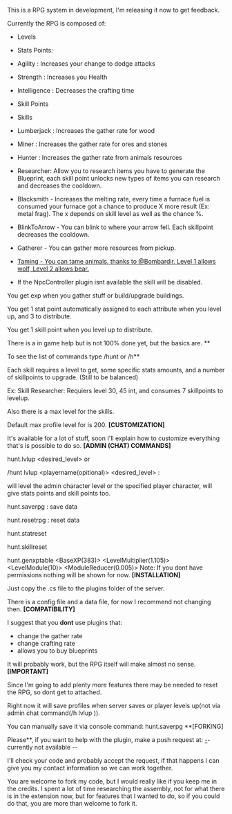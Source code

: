 This is a RPG system in development, I'm releasing it now to get feedback.

Currently the RPG is composed of:


* Levels
* Stats Points:

* Agility : Increases your change to dodge attacks
* Strength : Increases you Health
* Intelligence : Decreases the crafting time


* Skill Points
* Skills

* Lumberjack : Increases the gather rate for wood
* Miner : Increases the gather rate for ores and stones
* Hunter : Increases the gather rate from animals resources
* Researcher:  Allow you to research items you have to generate the Blueprint, each skill point unlocks new types of items you can research and decreases the cooldown.
* Blacksmith - Increases the melting rate, every time a furnace fuel is consumed your furnace got a chance to produce X more result (Ex: metal frag). The x depends on skill level as well as the chance %.
* BlinkToArrow - You can blink to where your arrow fell. Each skillpoint decreases the cooldown.
* Gatherer - You can gather more resources from pickup.

* [Taming - You can tame animals, thanks to @Bombardir. Level 1 allows wolf, Level 2 allows bear. ](http://oxidemod.org/threads/npc-controller.7368/)

* If the NpcController plugin isnt available the skill will be disabled.





You get exp when you gather stuff or build/upgrade buildings.

You get 1 stat point automatically assigned to each attribute when you level up, and 3 to distribute.

You get 1 skill point when you level up to distribute.

There is a in game help but is not 100% done yet, but the basics are.
**

To see the list of commands type /hunt or /h**

Each skill requires a level to get, some specific stats amounts, and a number of skillpoints to upgrade. (Still to be balanced)

Ex: Skill Researcher: Requiers level 30, 45 int, and consumes 7 skillpoints to levelup.

Also there is a max level for the skills.

Default max profile level for is 200.
**[CUSTOMIZATION]**

It's available for a lot of stuff, soon I'll explain how to customize everything that's is possible to do so.
**[ADMIN (CHAT) COMMANDS]**

hunt.lvlup <playername> <desired_level> or

/hunt lvlup <playername(opitional)> <desired_level> :

will level the admin character level or the specified player character, will give stats points and skill points too.

hunt.saverpg : save data

hunt.resetrpg : reset data

hunt.statreset <playername>

hunt.skillreset <playername>

hunt.genxptable <BaseXP(383)> <LevelMultiplier(1.105)> <LevelModule(10)> <ModuleReducer(0.005)>
Note: If you dont have permissions nothing will be shown for now.
**[INSTALLATION]**

Just copy the .cs file to the plugins folder of the server.

There is a config file and a data file, for now I recommend not changing then.
**[COMPATIBILITY]**

I suggest that you **dont** use plugins that:


* change the gather rate
* change crafting rate
* allows you to buy blueprints

It will probably work, but the RPG itself will make almost no sense.
**[IMPORTANT]**

Since I'm going to add plenty more features there may be needed to reset the RPG, so dont get to attached.

Right now it will save profiles when server saves or player levels up(not via admin chat command(/h lvlup <level>)).

You can manually save it via console command: hunt.saverpg
**[FORKING]

Please**, if you want to help with the plugin, make a push request at:
[-](https://github.com/pedrorodrigues/hunt)- currently not available --

I'll check your code and probably accept the request, if that happens I can give you my contact information so we can work together.

You are welcome to fork my code, but I would really like if you keep me in the credits. I spent a lot of time researching the assembly, not for what there is in the extension now, but for features that I wanted to do, so if you could do that, you are more than welcome to fork it.